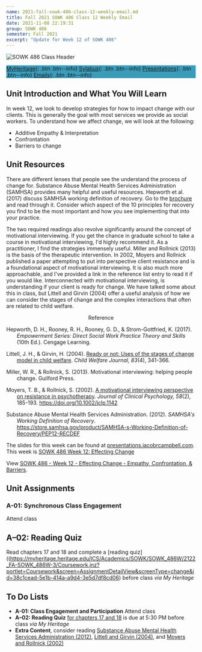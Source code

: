 ```yaml
---
name: 2021-fall-sowk-486-class-12-weekly-email.md
title: Fall 2021 SOWK 486 Class 12 Weekly Email
date: 2021-11-08 22:19:31
group: SOWK 486
semester: Fall 2021
excerpt: "Update for Week 12 of SOWK 486"
---
```


![SOWK 486 Class Header](https://jacobrcampbell.com/assets/media/2020-fall-sowk-486-class-header.png)

<div style="background-color: #3b9cba; width: 100%;" markdown="1">

[MyHeritage](https://myheritage.heritage.edu/ICS/Academics/SOWK/SOWK_486W/2122_FA-SOWK_486W-3/){: .btn .btn--info}
[Sylabus](https://jacobrcampbell.com/assets/media/2021-fall-sowk-486-syllabus.pdf){: .btn .btn--info}
[Presentations](https://presentations.jacobrcampbell.com){: .btn .btn--info}
[Emails](https://jacobrcampbell.com/communications/){: .btn .btn--info}

</div>

## Unit Introduction and What You Will Learn

In week 12, we look to develop strategies for how to impact change with our clients. This is generally the goal with most services we provide as social workers. To understand how we affect change, we will look at the following:

- Additive Empathy & Interpretation
- Confrontation
- Barriers to change

## Unit Resources

There are different lenses that people see the understand the process of change for. Substance Abuse Mental Health Services Administration (SAMHSA) provides many helpful and useful resources. Hepworth et al. (2017) discuss SAMHSA working definition of recovery. Go to the [brochure](https://store.samhsa.gov/product/SAMHSA-s-Working-Definition-of-Recovery/PEP12-RECDEF) and read through it. Consider which aspect of the 10 principles for recovery you find to be the most important and how you see implementing that into your practice.

The two required readings also revolve significantly around the concept of motivational interviewing. If you get the chance in graduate school to take a course in motivational interviewing, I'd highly recommend it. As a practitioner, I find the strategies immensely useful. Miller and Rollnick (2013) is the basis of the therapeutic intervention. In 2002, Moyers and Rollnick published a paper attempting to put into perspective client resistance and is a foundational aspect of motivational interviewing. It is also much more approachable, and I've provided a link in the reference list entry to read it if you would like. Interconnected with motivational interviewing, is understanding if your client is ready for change. We have talked some about this in class, but Littell and Girvin (2004) offer a useful analysis of how we can consider the stages of change and the complex interactions that often are related to child welfare.

<div style="text-align: center" markdown="1">
Reference
</div>
<div style="margin: 0 0 0 2em; text-indent: -2em;" markdown="1">

Hepworth, D. H., Rooney, R. H., Rooney, G. D., & Strom-Gottfried, K. (2017). _Empowerment Series: Direct Social Work Practice Theory and Skills_ (10th Ed.). Cengage Learning.

Littell, J. H., & Girvin, H. (2004). [Ready or not: Uses of the stages of change model in child welfare](https://myheritage.heritage.edu/ICS/Portlets/ICS/Handoutportlet/viewhandler.ashx?handout_id=e1d6d658-0552-4ffe-85c5-6147f8bf3392). _Child Welfare Journal, 83_(4), 341-366. 

Miller, W. R., & Rollnick, S. (2013). Motivational interviewing: helping people change. Guilford Press. 

Moyers, T. B., & Rollnick, S. (2002). [A motivational interviewing perspective on resistance in psychotherapy](https://myheritage.heritage.edu/ICS/Portlets/ICS/Handoutportlet/viewhandler.ashx?handout_id=9b844d7d-8aab-4351-96a2-e59857fb0abb). _Journal of Clinical Psychology, 58_(2), 185-193. <https://doi.org/10.1002/jclp.1142>

Substance Abuse Mental Health Services Administration. (2012). _SAMHSA's Working Definition of Recovery_. <https://store.samhsa.gov/product/SAMHSA-s-Working-Definition-of-Recovery/PEP12-RECDEF>


</div>



The slides for this week can be found at [presentations.jacobrcampbell.com](https://presentations.jacobrcampbell.com). This week is [SOWK 486 Week 12: Effecting Change](https://presentations.jacobrcampbell.com/mpei0P)

<p data-notist="campjacob/mpei0P" data-ratio="4:3">View <a href="https://presentations.jacobrcampbell.com/mpei0P">SOWK 486 - Week 12 - Effecting Change - Empathy, Confrontation, & Barriers</a>.</p><script async src="https://on.notist.cloud/embed/002.js"></script>


## Unit Assignments

### A-01: Synchronous Class Engagement

Attend class

 
## A–02: Reading Quiz

Read chapters 17 and 18 and complete a [reading quiz]((https://myheritage.heritage.edu/ICS/Academics/SOWK/SOWK_486W/2122_FA-SOWK_486W-3/Coursework.jnz?portlet=Coursework&screen=AssignmentDetailView&screenType=change&id=38c1cead-5e1b-414a-a9d4-3e5d7df8cd06) before class _via My Heritage_  

## To Do Lists

- **A-01: Class Engagement and Participation** Attend class
- **A–02: Reading Quiz** [for chapters 17 and 18](https://myheritage.heritage.edu/ICS/Academics/SOWK/SOWK_486W/2122_FA-SOWK_486W-3/Coursework.jnz?portlet=Coursework&screen=AssignmentDetailView&screenType=change&id=38c1cead-5e1b-414a-a9d4-3e5d7df8cd06) is due at 5:30 PM before class _via My Heritage_
- **Extra Content**, consider reading [Substance Abuse Mental Health Services Administration (2012)](https://store.samhsa.gov/product/SAMHSA-s-Working-Definition-of-Recovery/PEP12-RECDEF), [Littell and Girvin (2004)](https://myheritage.heritage.edu/ICS/Portlets/ICS/Handoutportlet/viewhandler.ashx?handout_id=e1d6d658-0552-4ffe-85c5-6147f8bf3392), and [Moyers and Rollnick (2002)](https://myheritage.heritage.edu/ICS/Portlets/ICS/Handoutportlet/viewhandler.ashx?handout_id=9b844d7d-8aab-4351-96a2-e59857fb0abb)